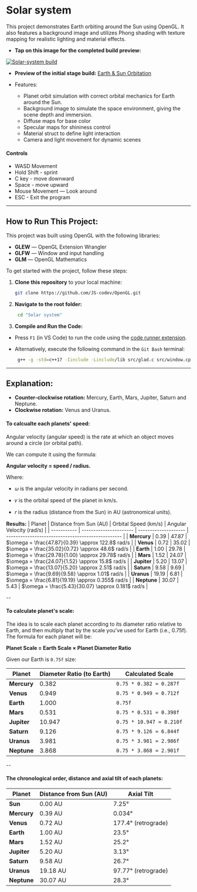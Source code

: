 
# Solar system
This project demonstrates Earth orbiting around the Sun using OpenGL. It also features a background image and utilizes Phong shading with texture mapping for realistic lighting and material effects.

- **Tap on this image for the completed build preview:**

[![Solar-system build](https://img.youtube.com/vi/oHW6O9A2qII/maxresdefault.jpg)](https://youtu.be/oHW6O9A2qII)

- **Preview of the initial stage build:** [Earth & Sun Orbitation](https://youtu.be/cR0vXMFc648)

- Features:
   - Planet orbit simulation with correct orbital mechanics for Earth around the Sun.
   - Background image to simulate the space environment, giving the scene depth and immersion.
   - Diffuse maps for base color
   - Specular maps for shininess control
   - Material struct to define light interaction
   - Camera and light movement for dynamic scenes

#### Controls

- WASD Movement
- Hold Shift - sprint
- C key - move downward
- Space - move upward
- Mouse Movement — Look around
- ESC - Exit the program

---

## How to Run This Project:

This project was built using OpenGL with the following libraries:
- **GLEW** — OpenGL Extension Wrangler
- **GLFW** — Window and input handling
- **GLM**  — OpenGL Mathematics

To get started with the project, follow these steps:

1. **Clone this repository** to your local machine:
   ```bash
   git clone https://github.com/JS-codev/OpenGL.git
   ```

2. **Navigate to the root folder:**
   ```bash
    cd "Solar system"
   ```
3. **Compile and Run the Code:**
- Press `F1` (in VS Code) to run the code using the [code runner extension](https://marketplace.visualstudio.com/items?itemName=formulahendry.code-runner).
- Alternatively, execute the following command in the `Git Bash` terminal:

   ```bash
    g++ -g -std=c++17 -Iinclude -Linclude/lib src/glad.c src/window.cpp src/main.cpp -lglfw3dll -lopengl32 -o build/run.exe && build/run.exe
   ```
---

## Explanation:
- **Counter-clockwise rotation:** Mercury, Earth, Mars, Jupiter, Saturn and Neptune.
- **Clockwise rotation:** Venus and Uranus.

#### To calcualte each planets' speed:

Angular velocity (angular speed) is the rate at which an object moves around a circle (or orbital path).

We can compute it using the formula:

   **Angular velocity = speed / radius.**
 
Where:

- 𝜔 is the angular velocity in radians per second.

- 𝑣 is the orbital speed of the planet in km/s.

- 𝑟 is the radius (distance from the Sun) in AU (astronomical units).

**Results:**
| Planet      | Distance from Sun (AU) | Orbital Speed (km/s) | Angular Velocity (rad/s)                          |
| ----------- | ---------------------- | -------------------- | ------------------------------------------------- |
| **Mercury** | 0.39                   | 47.87                | $\omega = \frac{47.87}{0.39} \approx 122.8$ rad/s |
| **Venus**   | 0.72                   | 35.02                | $\omega = \frac{35.02}{0.72} \approx 48.6$ rad/s  |
| **Earth**   | 1.00                   | 29.78                | $\omega = \frac{29.78}{1.00} \approx 29.78$ rad/s |
| **Mars**    | 1.52                   | 24.07                | $\omega = \frac{24.07}{1.52} \approx 15.8$ rad/s  |
| **Jupiter** | 5.20                   | 13.07                | $\omega = \frac{13.07}{5.20} \approx 2.51$ rad/s  |
| **Saturn**  | 9.58                   | 9.69                 | $\omega = \frac{9.69}{9.58} \approx 1.01$ rad/s   |
| **Uranus**  | 19.19                  | 6.81                 | $\omega = \frac{6.81}{19.19} \approx 0.355$ rad/s |
| **Neptune** | 30.07                  | 5.43                 | $\omega = \frac{5.43}{30.07} \approx 0.181$ rad/s |

--

#### To calculate planet's scale:
The idea is to scale each planet according to its diameter ratio relative to Earth, and then multiply that by the scale you've used for Earth (i.e., 0.75f). The formula for each planet will be:

**Planet Scale = Earth Scale × Planet Diameter Ratio**

Given our Earth is `0.75f` size:

| Planet      | Diameter Ratio (to Earth) | Calculated Scale         |
| ----------- | ------------------------- | ------------------------ |
| **Mercury** | 0.382                     | `0.75 * 0.382 ≈ 0.287f`  |
| **Venus**   | 0.949                     | `0.75 * 0.949 ≈ 0.712f`  |
| **Earth**   | 1.000                     | `0.75f`   |
| **Mars**    | 0.531                     | `0.75 * 0.531 ≈ 0.398f`  |
| **Jupiter** | 10.947                    | `0.75 * 10.947 ≈ 8.210f` |
| **Saturn**  | 9.126                     | `0.75 * 9.126 ≈ 6.844f`  |
| **Uranus**  | 3.981                     | `0.75 * 3.981 ≈ 2.986f`  |
| **Neptune** | 3.868                     | `0.75 * 3.868 ≈ 2.901f`  |

--

#### The chronological order, distance and axial tilt of each planets:

| **Planet**  | **Distance from Sun (AU)** | **Axial Tilt**              |
| ----------- | -------------------------- | --------------------------- |
| **Sun**     | 0.00 AU                    | 7.25°          |
| **Mercury** | 0.39 AU                    | 0.034°                      |
| **Venus**   | 0.72 AU                    | 177.4° (retrograde)         |
| **Earth**   | 1.00 AU                    | 23.5°                       |
| **Mars**    | 1.52 AU                    | 25.2°                       |
| **Jupiter** | 5.20 AU                    | 3.13°                       |
| **Saturn**  | 9.58 AU                    | 26.7°                       |
| **Uranus**  | 19.18 AU                   | 97.77° (retrograde)         |
| **Neptune** | 30.07 AU                   | 28.3°                       |


